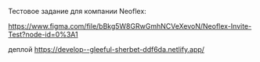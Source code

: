 Тестовое задание для компании Neoflex:

https://www.figma.com/file/bBkg5W8GRwGmhNCVeXevoN/Neoflex-Invite-Test?node-id=0%3A1

деплой https://develop--gleeful-sherbet-ddf6da.netlify.app/
